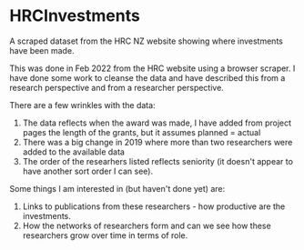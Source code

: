 # HRCInvestments
A scraped dataset from the HRC NZ website showing where investments have been made.

This was done in Feb 2022 from the HRC website using a browser scraper. I have done some work to cleanse the data and have described this from a research perspective and from a researcher perspective.

There are a few wrinkles with the data:

1. The data reflects when the award was made, I have added from project pages the length of the grants, but it assumes planned = actual
2. There was a big change in 2019 where more than two researchers were added to the available data
3. The order of the researhers listed reflects seniority (it doesn't appear to have another sort order I can see).

Some things I am interested in (but haven't done yet) are:

1. Links to publications from these researchers - how productive are the investments.
2. How the networks of researchers form and can we see how these researchers grow over time in terms of role.
